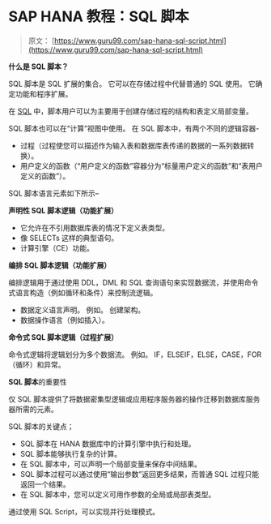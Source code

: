 # SAP HANA 教程：SQL 脚本

> 原文： [https://www.guru99.com/sap-hana-sql-script.html](https://www.guru99.com/sap-hana-sql-script.html)

**什么是 SQL 脚本？**

SQL 脚本是 SQL 扩展的集合。 它可以在存储过程中代替普通的 SQL 使用。 它确定功能和程序扩展。

在 [SQL](/sql.html) 中，脚本用户可以为主要用于创建存储过程的结构和表定义局部变量。

SQL 脚本也可以在“计算”视图中使用。 在 SQL 脚本中，有两个不同的逻辑容器-

*   过程（过程使您可以描述作为输入表和数据库表传递的数据的一系列数据转换）。
*   用户定义的函数（“用户定义的函数”容器分为“标量用户定义的函数”和“表用户定义的函数”）。

SQL 脚本语言元素如下所示–

**声明性 SQL 脚本逻辑（功能扩展）**

*   它允许在不引用数据库表的情况下定义表类型。
*   像 SELECTs 这样的典型语句。
*   计算引擎（CE）功能。

**编排 SQL 脚本逻辑（功能扩展）**

编排逻辑用于通过使用 DDL，DML 和 SQL 查询语句来实现数据流，并使用命令式语言构造（例如循环和条件）来控制流逻辑。

*   数据定义语言声明。 例如。 创建架构。
*   数据操作语言（例如插入）。

**命令式 SQL 脚本逻辑（过程扩展）**

命令式逻辑将逻辑划分为多个数据流。 例如。 IF，ELSEIF，ELSE，CASE，FOR（循环）和异常。

**SQL 脚本**的重要性

仅 SQL 脚本提供了将数据密集型逻辑或应用程序服务器的操作迁移到数据库服务器所需的元素。

SQL 脚本的关键点；

*   SQL 脚本在 HANA 数据库中的计算引擎中执行和处理。
*   SQL 脚本能够执行复杂的计算。
*   在 SQL 脚本中，可以声明一个局部变量来保存中间结果。
*   SQL 脚本过程可以通过使用“输出参数”返回更多结果，而普通 SQL 过程只能返回一个结果。
*   在 SQL 脚本中，您可以定义可用作参数的全局或局部表类型。

通过使用 SQL Script，可以实现并行处理模式。